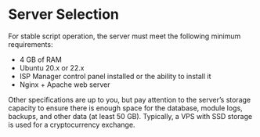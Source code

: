 # Server Selection

For stable script operation, the server must meet the following minimum requirements:

* 4 GB of RAM
* Ubuntu 20.x or 22.x
* ISP Manager control panel installed or the ability to install it
* Nginx + Apache web server

Other specifications are up to you, but pay attention to the server’s storage capacity to ensure there is enough space for the database, module logs, backups, and other data (at least 50 GB). Typically, a VPS with SSD storage is used for a cryptocurrency exchange.
